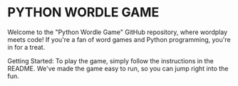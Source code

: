 # PYTHON WORDLE GAME
Welcome to the "Python Wordle Game" GitHub repository, where wordplay meets code! If you're a fan of word games and Python programming, you're in for a treat.

Getting Started:
To play the game, simply follow the instructions in the README. We've made the game easy to run, so you can jump right into the fun.
